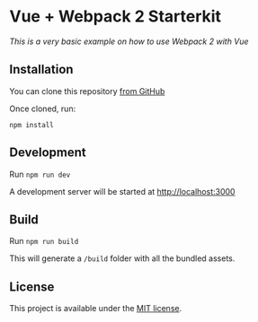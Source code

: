 # Vue + Webpack 2 Starterkit

*This is a very basic example on how to use Webpack 2 with Vue*

## Installation

You can clone this repository [from GitHub](https://github.com/woutrbe/webpack-angular2-starterkit)

Once cloned, run:

`npm install`

## Development

Run `npm run dev`

A development server will be started at [http://localhost:3000](http://localhost:3000)

## Build

Run `npm run build`

This will generate a `/build` folder with all the bundled assets.

## License

This project is available under the [MIT license](http://opensource.org/licenses/MIT).